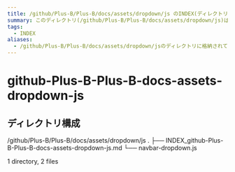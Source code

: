 ```yaml
---
title: /github/Plus-B/Plus-B/docs/assets/dropdown/js のINDEX(ディレクトリ概要)
summary: このディレクトリ(/github/Plus-B/Plus-B/docs/assets/dropdown/js)は[TODO:XXXX(このディレクトリに保存するファイルの説明を書く)]を格納する場所です。
tags:
  - INDEX
aliases:
  - /github/Plus-B/Plus-B/docs/assets/dropdown/jsのディレクトリに格納されている資料について(INDEX:索引)
---
```


# github-Plus-B-Plus-B-docs-assets-dropdown-js

## ディレクトリ構成

/github/Plus-B/Plus-B/docs/assets/dropdown/js
.
├── INDEX_github-Plus-B-Plus-B-docs-assets-dropdown-js.md
└── navbar-dropdown.js

1 directory, 2 files


